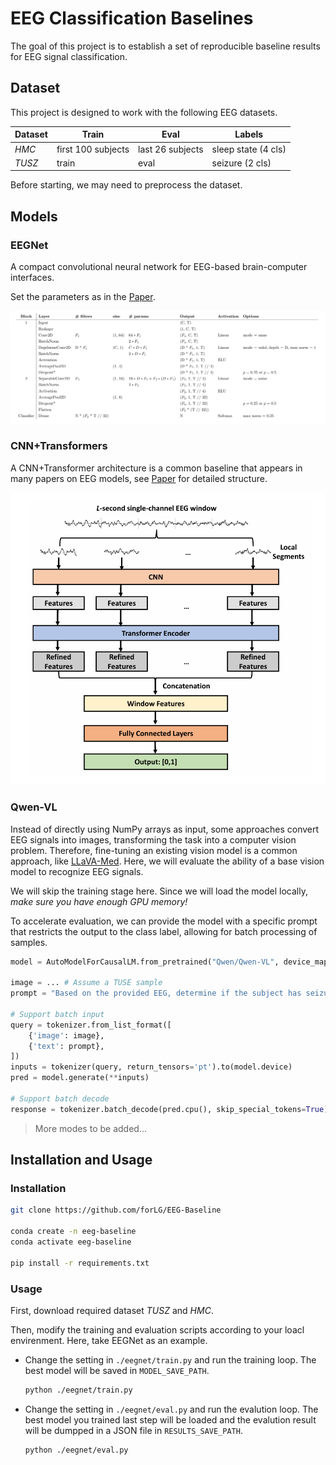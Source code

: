 # EEG Classification Baselines

The goal of this project is to establish a set of reproducible baseline results for EEG signal classification.

## Dataset

This project is designed to work with the following EEG datasets.

| Dataset | Train | Eval | Labels |
|---------|-------|------|--------|
| *HMC* | first 100 subjects | last 26 subjects | sleep state (4 cls) |
| *TUSZ* | train | eval | seizure (2 cls) |

<!-- Dataset link -->

Before starting, we may need to preprocess the dataset.

<!-- Dataset preprocessing -->

## Models

### EEGNet

A compact convolutional neural network for EEG-based brain-computer interfaces.

Set the parameters as in the [Paper](https://arxiv.org/pdf/1611.08024).

![EEGNet Structure](./fig/eegnet_structure.png)

### CNN+Transformers

A CNN+Transformer architecture is a common baseline that appears in many papers on EEG models, see [Paper](https://arxiv.org/pdf/2208.02405) for detailed structure.

![CNN Transformer Structure](./fig/cnn_transformer_structure.png)

### Qwen-VL

Instead of directly using NumPy arrays as input, some approaches convert EEG signals into images, transforming the task into a computer vision problem. Therefore, fine-tuning an existing vision model is a common approach, like [LLaVA-Med](https://github.com/microsoft/LLaVA-Med). Here, we will evaluate the ability of a base vision model to recognize EEG signals.

We will skip the training stage here. Since we will load the model locally, *make sure you have enough GPU memory!*

To accelerate evaluation, we can provide the model with a specific prompt that restricts the output to the class label, allowing for batch processing of samples.

```python
model = AutoModelForCausalLM.from_pretrained("Qwen/Qwen-VL", device_map="auto", trust_remote_code=True).eval()

image = ... # Assume a TUSE sample
prompt = "Based on the provided EEG, determine if the subject has seizure. If yes, answer 1; otherwise, answer 0. Any other responses are prohibited."

# Support batch input
query = tokenizer.from_list_format([
    {'image': image}, 
    {'text': prompt},
])
inputs = tokenizer(query, return_tensors='pt').to(model.device)
pred = model.generate(**inputs)

# Support batch decode
response = tokenizer.batch_decode(pred.cpu(), skip_special_tokens=True)
```

> More modes to be added...

## Installation and Usage

### Installation

```bash
git clone https://github.com/forLG/EEG-Baseline

conda create -n eeg-baseline
conda activate eeg-baseline

pip install -r requirements.txt
```

### Usage

First, download required dataset *TUSZ* and *HMC*.

<!-- Download link or guide -->

Then, modify the training and evaluation scripts according to your loacl envirenment. Here, take EEGNet as an example. 

- Change the setting in `./eegnet/train.py` and run the training loop. The best model will be saved in `MODEL_SAVE_PATH`.

    ```bash
    python ./eegnet/train.py
    ```
-  Change the setting in `./eegnet/eval.py` and run the evalution loop. The best model you trained last step will be loaded and the evalution result will be dumpped in a JSON file in `RESULTS_SAVE_PATH`.

    ```bash
    python ./eegnet/eval.py
    ```


